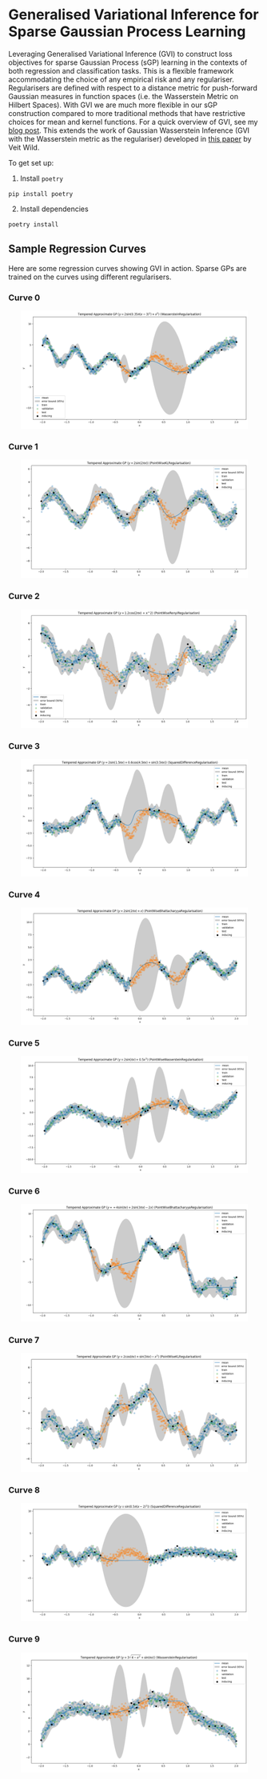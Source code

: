 # Generalised Variational Inference for Sparse Gaussian Process Learning

Leveraging Generalised Variational Inference (GVI) to construct loss objectives for sparse Gaussian Process (sGP) learning in the contexts of both regression and classification tasks. This is a flexible framework accommodating the choice of any empirical risk and any regulariser. Regularisers are defined with respect to a distance metric for push-forward Gaussian measures in function spaces (i.e. the Wasserstein Metric on Hilbert Spaces). With GVI we are much more flexible in our sGP construction compared to more traditional methods that have restrictive choices for mean and kernel functions. For a quick overview of GVI, see my <a href="https://jswu18.github.io/posts/2023/07/generalised-variational-inference/">blog post</a>. This extends the work of Gaussian Wasserstein Inference (GVI with the Wasserstein metric as the regulariser) developed in <a href="https://arxiv.org/pdf/2205.06342.pdf">this paper</a> by Veit Wild.

To get set up:

1. Install `poetry`

```shell
pip install poetry
```

2. Install dependencies

```shell
poetry install
```

## Sample Regression Curves
Here are some regression curves showing GVI in action. Sparse GPs are trained on the curves using different regularisers.

### Curve 0
<p align="middle">
  <img src="experiments/regression/toy_curves/outputs/curve0/tempered-WassersteinRegularisation.png" width="90%" />
</p>

### Curve 1
<p align="middle">
  <img src="experiments/regression/toy_curves/outputs/curve1/tempered-PointWiseKLRegularisation.png" width="90%" />
</p>

### Curve 2
<p align="middle">
  <img src="experiments/regression/toy_curves/outputs/curve2/tempered-PointWiseRenyiRegularisation.png" width="90%" />
</p>

### Curve 3
<p align="middle">
  <img src="experiments/regression/toy_curves/outputs/curve3/tempered-SquaredDifferenceRegularisation.png" width="90%" />
</p>

### Curve 4
<p align="middle">
  <img src="experiments/regression/toy_curves/outputs/curve4/tempered-PointWiseBhattacharyyaRegularisation.png" width="90%" />
</p>

### Curve 5
<p align="middle">
  <img src="experiments/regression/toy_curves/outputs/curve5/tempered-PointWiseWassersteinRegularisation.png" width="90%" />
</p>

### Curve 6
<p align="middle">
  <img src="experiments/regression/toy_curves/outputs/curve6/tempered-PointWiseBhattacharyyaRegularisation.png" width="90%" />
</p>

### Curve 7
<p align="middle">
  <img src="experiments/regression/toy_curves/outputs/curve7/tempered-PointWiseKLRegularisation.png" width="90%" />
</p>

### Curve 8
<p align="middle">
  <img src="experiments/regression/toy_curves/outputs/curve8/tempered-SquaredDifferenceRegularisation.png" width="90%" />
</p>

### Curve 9
<p align="middle">
  <img src="experiments/regression/toy_curves/outputs/curve9/tempered-WassersteinRegularisation.png" width="90%" />
</p>
